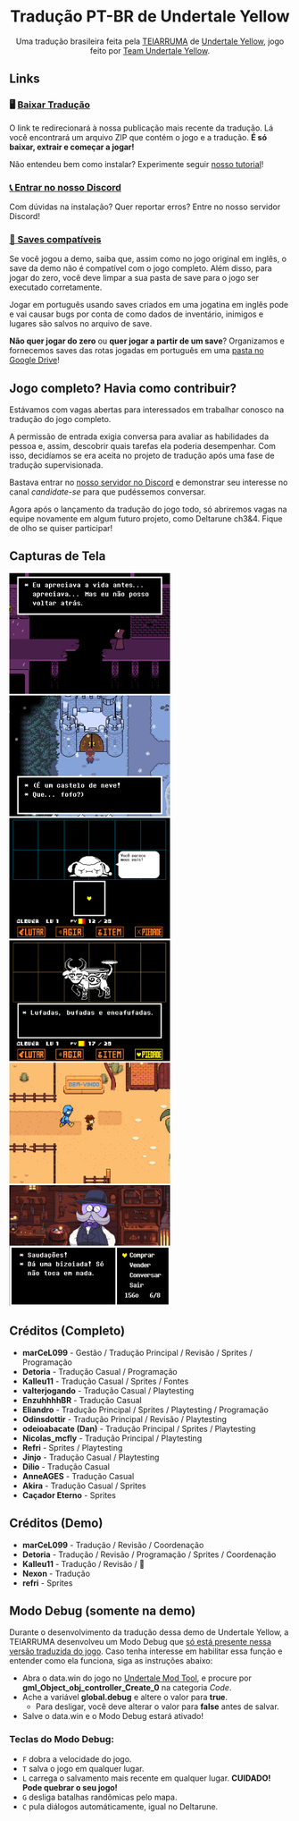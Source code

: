 <div align="center">
  <h1>Tradução PT-BR de Undertale Yellow</h1>
  Uma tradução brasileira feita pela <a href="https://github.com/TEIARRUMA">TEIARRUMA</a> de <a href="https://gamejolt.com/games/UndertaleYellow/136925">Undertale Yellow</a>, jogo feito por <a href="https://gamejolt.com/@TeamUTY">Team Undertale Yellow</a>.
</div>

## Links
### 🖥️ [Baixar Tradução](https://github.com/teiarruma/undertale-yellow-ptbr/releases/latest)

O link te redirecionará à nossa publicação mais recente da tradução. Lá você encontrará um arquivo ZIP que contém o jogo e a tradução. **É só baixar, extrair e começar a jogar!**

Não entendeu bem como instalar? Experimente seguir [nosso tutorial](https://youtu.be/3OjrcnpaCAw)!

### [📞 Entrar no nosso Discord](https://discord.gg/7DtZ7E4yYG)

Com dúvidas na instalação? Quer reportar erros? Entre no nosso servidor Discord!

### [📁 Saves compatíveis](https://drive.google.com/drive/folders/1GzOQpLQMj_PJPtG6hToEiGZJrXrUTuiS?usp=sharing)

Se você jogou a demo, saiba que, assim como no jogo original em inglês, o save da demo não é compatível com o jogo completo. Além disso, para jogar do zero, você deve limpar a sua pasta de save para o jogo ser executado corretamente.

Jogar em português usando saves criados em uma jogatina em inglês pode e vai causar bugs por conta de como dados de inventário, inimigos e lugares são salvos no arquivo de save.

**Não quer jogar do zero** ou **quer jogar a partir de um save**? Organizamos e fornecemos saves das rotas jogadas em português em uma [pasta no Google Drive](https://drive.google.com/drive/folders/1GzOQpLQMj_PJPtG6hToEiGZJrXrUTuiS?usp=sharing)!


## Jogo completo? Havia como contribuir?

Estávamos com vagas abertas para interessados em trabalhar conosco na tradução do jogo completo.

A permissão de entrada exigia conversa para avaliar as habilidades da pessoa e, assim, descobrir quais tarefas ela poderia desempenhar. Com isso, decidíamos se era aceita no projeto de tradução após uma fase de tradução supervisionada.

Bastava entrar no [nosso servidor no Discord](https://discord.gg/7DtZ7E4yYG) e demonstrar seu interesse no canal <i>candidate-se</i> para que pudéssemos conversar.

Agora após o lançamento da tradução do jogo todo, só abriremos vagas na equipe novamente em algum futuro projeto, como Deltarune ch3&4. Fique de olho se quiser participar!

## Capturas de Tela

<div align="left">
 <img alt="Ponte Quebrada" title="Ponte Quebrada" style="width: 18rem" src="./assets/dalv_ponte_quebrada.png" />
 <img alt="Castelo de Neve" title="Castelo de Neve" style="width: 18rem" src="./assets/castelo_neve.png" />
 <img alt="Não vou dormir" title="Não vou dormir" style="width: 18rem" src="./assets/travinsonia_pais.png" />
 <img alt="Bufadas" title="Bufadas" style="width: 18rem" src="./assets/bovidro_bufadas.png" />
 <img alt="Bem-Vindo" title="Bem-Vindo" style="width: 18rem" src="./assets/entrada_oasis.png" />
 <img alt="Loja" title="Loja" style="width: 18rem" src="./assets/blackjack_loja.png" />
</div>

## Créditos (Completo)

- **marCeL099** - Gestão / Tradução Principal / Revisão / Sprites / Programação
- **Detoria** - Tradução Casual / Programação
- **Kalleu11** - Tradução Casual / Sprites / Fontes
- **valterjogando** - Tradução Casual / Playtesting
- **EnzuhhhhBR** - Tradução Casual
- **Eliandro** - Tradução Principal / Sprites / Playtesting / Programação
- **Odinsdottir** - Tradução Principal / Revisão / Playtesting
- **odeioabacate (Dan)** - Tradução Principal / Sprites / Playtesting
- **Nicolas_mcfly** - Tradução Principal / Playtesting
- **Refri** - Sprites / Playtesting
- **Jinjo** - Tradução Casual / Playtesting
- **Dilio** - Tradução Casual
- **AnneAGES** - Tradução Casual
- **Akira** - Tradução Casual / Sprites
- **Caçador Eterno** - Sprites

## Créditos (Demo)

- **marCeL099** - Tradução / Revisão / Coordenação
- **Detoria** - Tradução / Revisão / Programação / Sprites / Coordenação
- **Kalleu11** - Tradução / Revisão / 🐐
- **Nexon** - Tradução
- **refri** - Sprites

## Modo Debug (somente na demo)
Durante o desenvolvimento da tradução dessa demo de Undertale Yellow, a TEIARRUMA desenvolveu um Modo Debug que <u>só está presente nessa versão traduzida do jogo</u>. Caso tenha interesse em habilitar essa função e entender como ela funciona, siga as instruções abaixo:

* Abra o data.win do jogo no [Undertale Mod Tool](https://github.com/krzys-h/UndertaleModTool), e procure por **gml_Object_obj_controller_Create_0** na categoria *Code*.
* Ache a variável **global.debug** e altere o valor para **true**.
  * Para desligar, você deve alterar o valor para **false** antes de salvar.
* Salve o data.win e o Modo Debug estará ativado!

### Teclas do Modo Debug:
- `F` dobra a velocidade do jogo.
- `T` salva o jogo em qualquer lugar.
- `L` carrega o salvamento mais recente em qualquer lugar. **CUIDADO! Pode quebrar o seu jogo!**
- `G` desliga batalhas randômicas pelo mapa.
- `C` pula diálogos automáticamente, igual no Deltarune.
